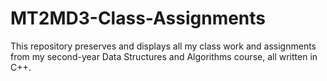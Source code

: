 # MT2MD3-Class-Assignments

This repository preserves and displays all my class work and assignments from my second-year Data Structures and Algorithms course, all written in C++.
